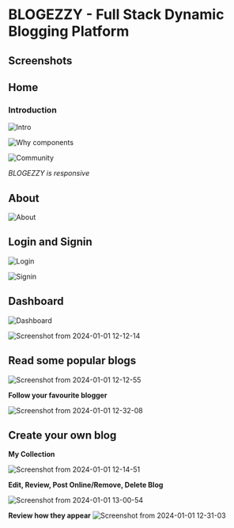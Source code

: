 # BLOGEZZY - Full Stack Dynamic Blogging Platform

## Screenshots

## Home

### Introduction

![Intro](https://github.com/shrey7ansh07/project-blog-frontend/assets/120119737/5658480b-e265-427c-9988-a0cb2f5ccbd4)

![Why components](https://github.com/shrey7ansh07/project-blog-frontend/assets/120119737/f6fc268b-1e6c-4516-93b1-ad77c149e3c3)

![Community](https://github.com/shrey7ansh07/project-blog-frontend/assets/120119737/a778205b-0def-4d7f-b5ca-51ef4f4451dc)

_BLOGEZZY is responsive_

## About

![About](https://github.com/shrey7ansh07/project-blog-frontend/assets/120119737/b1725417-26cf-4a0f-83a4-54fe09e8e1e5)

## Login and Signin

![Login](https://github.com/shrey7ansh07/project-blog-frontend/assets/120119737/e05888d9-fe10-4af1-9bb2-6409d357ff8f)

![Signin](https://github.com/shrey7ansh07/project-blog-frontend/assets/120119737/fe2017c6-74c3-4075-909d-65a6042e570e)

## Dashboard

![Dashboard](https://github.com/shrey7ansh07/project-blog-frontend/assets/120119737/eb5a93ef-31b7-4db8-aea2-5bc339525d78)

![Screenshot from 2024-01-01 12-12-14](https://github.com/shrey7ansh07/project-blog-frontend/assets/120119737/52d30f3d-f384-4d65-ade9-e2d7b1bd3a17)

## Read some popular blogs

![Screenshot from 2024-01-01 12-12-55](https://github.com/shrey7ansh07/project-blog-frontend/assets/120119737/35a783be-b4e3-4779-9077-181d2b6e4f74)

**Follow your favourite blogger**

![Screenshot from 2024-01-01 12-32-08](https://github.com/shrey7ansh07/project-blog-frontend/assets/120119737/4f16f4cd-a95c-429a-a610-31c6e9eb10c6)

## Create your own blog

**My Collection**

![Screenshot from 2024-01-01 12-14-51](https://github.com/shrey7ansh07/project-blog-frontend/assets/120119737/4e2c7293-87ab-4a56-a096-c5f8a2c86965)

**Edit, Review, Post Online/Remove, Delete Blog**

![Screenshot from 2024-01-01 13-00-54](https://github.com/shrey7ansh07/project-blog-frontend/assets/120119737/8032305b-f9d7-453b-aad8-6fc1d3aaa73d)

**Review how they appear**
![Screenshot from 2024-01-01 12-31-03](https://github.com/shrey7ansh07/project-blog-frontend/assets/120119737/ef72c17b-a86d-43e2-b616-3201d531d431)
